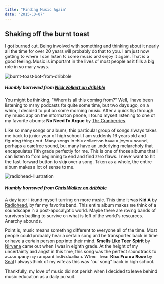 ```yaml
---
title: "Finding Music Again"
date: "2015-10-07"
---
```


## Shaking off the burnt toast

I got burned out. Being involved with something and thinking about it nearly all the time for over 20 years will probably do that to you. I am just now getting to where I can listen to some music and enjoy it again. That is a good feeling. Music is important in the lives of most people as it fills a big role in so many ways.

![burnt-toast-bot-from-dribbble](http://res.cloudinary.com/drumsensei/image/upload/v1515682091/burnttoast_dribbble_uucklj.jpg)

##### Humbly borrowed from [Nick Volkert on dribbble](https://dribbble.com/shots/1032834-Burnt-Toast-Bot)

You might be thinking, "Where is all this coming from?" Well, I have been listening to many podcasts for quite some time, but two days ago, on a whim, I decided to put on some morning music. After a quick flip through my music app on the information phone, I found myself listening to one of my favorite albums: **No Need To Argue** by [The Cranberries](http://www.cranberries.com/).

Like so many songs or albums, this particular group of songs always takes me back to junior year of high school. I am suddenly 16 years old and figuring things out. Many songs in this collection have a joyous sound, perhaps a carefree sound, but many have an underlying melancholy that encapsulates 11th grade perfectly for me. This is one of those albums that I can listen to from beginning to end and find zero flaws. I never want to hit the fast-forward button to skip over a song. Taken as a whole, the entire album makes a lot of sense to me.

![radiohead-illustration](http://res.cloudinary.com/drumsensei/image/upload/v1515682106/radiohead_dribbble_gjglaa.jpg)

##### Humbly borrowed from [Chris Walker on dribbble](https://dribbble.com/shots/541812-Radiohead)

A day later I found myself turning on more music. This time it was **Kid A** by [Radiohead](http://www.radiohead.com/deadairspace), by far my favorite band. This entire album makes me think of a soundscape in a post-apocalyptic world. Maybe there are roving bands of survivors battling to survive on what is left of the world's resources. Anarchy abounds.

Point is, music means something different to everyone all of the time. Most people could probably hear a certain song and be transported back in time or have a certain person pop into their mind. **Smells Like Teen Spirit** by [Nirvana](http://www.nirvana.com/) came out when I was in eighth grade. At the height of my uncertainty and angst in this time, this song was the perfect soundtrack to accompany my rampant individualism. When I hear **Kiss From a Rose** by [Seal](<https://en.wikipedia.org/wiki/Seal_(musician)>) I always think of my wife as this was "our song" back in high school.

Thankfully, my love of music did not perish when I decided to leave behind music education as a daily pursuit.
